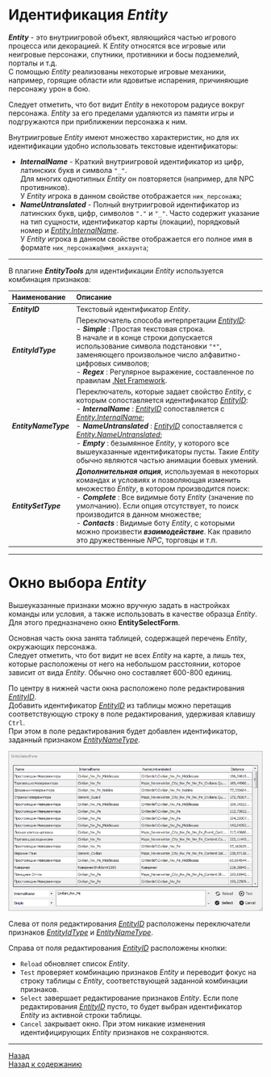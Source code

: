 # **Идентификация *Entity***

<a name = "ref-Entity">***Entity***</a> - это внутриигровой объект, являющийся частью игрового процесса или декорацией. К *Entity* относятся все игровые или неигровые персонажи, спутники, противники и босы подземелий, <!--некоторые предметы интерьера,--> порталы и т.д. <br/>
С помощью *Entity* реализованы некоторые игровые механики, например, горящие области или ядовитые испарения, причиняющие персонажу урон в бою.

Следует отметить, что бот видит *Entity* в некотором радиусе вокруг персонажа. *Entity* за его пределами удаляются из памяти игры и подгружаются при приближении персонажа к ним. 

Внутриигровые *Entity* имеют множество характеристик, но для их идентификации удобно использовать текстовые идентификаторы:
+ <a name ="ref-Entity-InternalName">***InternalName***</a> - Краткий внутриигровой идентификатор из цифр, латинских букв и символа ``"_"``. <br/>
Для многих однотипных *Entity* он повторяется (например, для NPC противников).<br/>
У *Entity* игрока в данном свойстве отображается ``ник_персонажа``;
+ <a name ="ref-Entity-NameUntranslated">***NameUntranslated***</a> - Полный внутриигровой идентификатор из латинских букв, цифр, символов ``"."`` и ``"_"``. Часто содержит указание на тип сущности, идентификатор карты (локации), порядковый номер и [*Entity.InternalName*](#ref-Entity-InternalName).<br/>
У *Entity* игрока в данном свойстве отображается его полное имя в формате ``ник_персонажа@имя_аккаунта``;

---

В плагине ***EntityTools*** для идентификации *Entity* используется комбинация признаков:


| **Наименование** | **Описание** |
|:-----------------|:-------------|
|<a name ="ref-EntityID">***EntityID***</a> | Текстовый идентификатор *Entity*.
|<a name ="ref-EntityIdType">***EntityIdType***</a> | Переключатель способа интерпретации [*EntityID*](#ref-EntityID):<br/>- ***Simple*** : Простая текстовая строка. <br/>В начале и в конце строки допускается использование символа подстановки ``"*"``, заменяющего произвольное число алфавитно-цифровых символов;<br/>- ***Regex*** : Регулярное выражение, составленное по правилам [.Net Framework](https://docs.microsoft.com/ru-ru/dotnet/standard/base-types/regular-expressions).
|<a name ="ref-EntityNameType">***EntityNameType***</a> | Переключатель, которые задает свойство *Entity*, с которым сопоставляется идентификатор [*EntityID*](#ref-EntityID):<br/>- ***InternalName*** : [*EntityID*](#ref-EntityID) сопоставляется с [*Entity.InternalName*](#ref-Entity-InternalName);<br/>- ***NameUntranslated*** : [*EntityID*](#ref-EntityID) сопоставляется с [*Entity.NameUntranslated*](#ref-Entity-NameUntranslated);<br/>- ***Empty*** : безымянное *Entity*, у которого все вышеуказанные идентификаторы пусты. Такие *Entity* обычно являются частью анимации боевых умений.
|<a name ="ref-EntitySetType">***EntitySetType***</a> | ***Дополнительная опция***, используемая в некоторых командах и условиях и позволяющая изменить множество *Entity*, в котором производится поиск:<br>- ***Complete*** : Все видимые боту *Entity* (значение по умолчанию). Если опция отсутствует, то поиск производится в данном множестве;<br/>- ***Contacts*** : Видимые боту *Entity*, с которыми можно произвести ***взаимодействие***. Как правило это дружественные *NPC*, торговцы и т.п.

---

# <a name ="ref-EntityViewer"></a>**Окно выбора *Entity***
Вышеуказанные признаки можно вручную задать в настройках команды или условия, а также использовать в качестве образца *Entity*.
Для этого предназначено окно **EntitySelectForm**.

Основная часть окна занята таблицей, содержащей перечень *Entity*, окружающих персонажа.  
Следует отметить, что бот видит не всех *Entity* на карте, а лишь тех, которые расположены от него на небольшом расстоянии, которое зависит от вида *Entity*. Обычно оно составляет 600-800 единиц.

По центру в нижней части окна расположено поле редактирования [*EntityID*](#ref-EntityID).  
Добавить идентификатор [*EntityID*](#ref-EntityID) из таблицы можно перетащив соответствующую строку в поле редактирования, удерживая клавишу ``Ctrl``.  
При этом в поле редактирования будет добавлен идентификатор, заданный признаком [*EntityNameType*](#ref-EntityNameType).  

<p align="center"><img src="img/EntitySelectForm.PNG"></p>

Слева от поля редактирования [*EntityID*](#ref-EntityID) расположены переключатели признаков [*EntityIdType*](#ref-EntityIdType) и [*EntityNameType*](#ref-EntityNameType).


Справа от поля редактирования [*EntityID*](#ref-EntityID) расположены кнопки:
- ``Reload`` обновляет список *Entity*.  
- ``Test`` проверяет комбинацию признаков *Entity* и переводит фокус на строку таблицы с *Entity*, соответствующей заданной комбинации признаков.
- ``Select`` завершает редактирование признаков *Entity*. Если поле редактирования [*EntityID*](#ref-EntityID) пусто, то будет выбран идентификатор *Entity* из активной строки таблицы.
- ``Cancel`` закрывает окно. При этом никакие изменения идентифицирующих *Entity* признаков не сохраняются.

---

<a href="javascript:history.back()">Назад</a>  
[Назад к содержанию](../index.md)